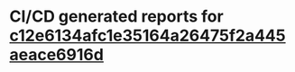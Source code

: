 # CI/CD generated reports for [c12e6134afc1e35164a26475f2a445aeace6916d](https://github.com/hydephp/develop/commit/c12e6134afc1e35164a26475f2a445aeace6916d)
